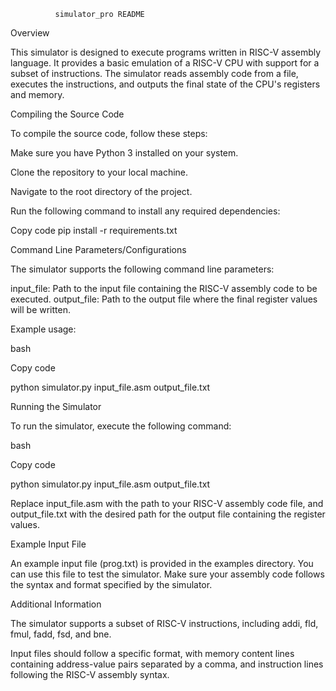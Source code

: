               simulator_pro README
Overview


This simulator is designed to execute programs written in RISC-V assembly language. It provides a basic emulation of a RISC-V CPU with support for a subset of instructions. The simulator reads assembly code from a file, executes the instructions, and outputs the final state of the CPU's registers and memory.


Compiling the Source Code


To compile the source code, follow these steps:


Make sure you have Python 3 installed on your system.

Clone the repository to your local machine.

Navigate to the root directory of the project.


Run the following command to install any required dependencies:


Copy code
pip install -r requirements.txt

Command Line Parameters/Configurations


The simulator supports the following command line parameters:

input_file: Path to the input file containing the RISC-V assembly code to be executed.
output_file: Path to the output file where the final register values will be written.


Example usage:


bash

Copy code

python simulator.py input_file.asm output_file.txt


Running the Simulator

To run the simulator, execute the following command:


bash

Copy code

python simulator.py input_file.asm output_file.txt

Replace input_file.asm with the path to your RISC-V assembly code file, and output_file.txt with the desired path for the output file containing the register values.


Example Input File

An example input file (prog.txt) is provided in the examples directory. You can use this file to test the simulator. Make sure your assembly code follows the syntax and format specified by the simulator.


Additional Information

The simulator supports a subset of RISC-V instructions, including addi, fld, fmul, fadd, fsd, and bne.

Input files should follow a specific format, with memory content lines containing address-value pairs separated by a comma, and instruction lines following the RISC-V assembly syntax.

